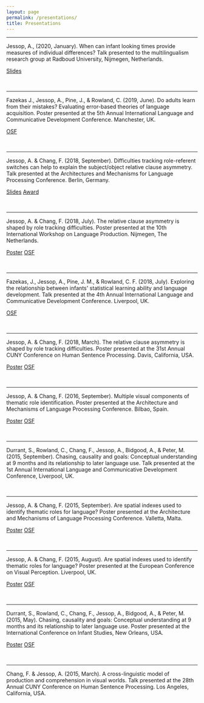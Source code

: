 ```yaml
---
layout: page
permalink: /presentations/
title: Presentations
---
```



<hr>

Jessop, A., (2020, January). When can infant looking times provide measures of individual differences? Talk presented to the multilingualism research group at Radboud University, Nijmegen, Netherlands.

<a href="/talks/infant_looking_time_ids.html" class="button">Slides</a>

<br>

<hr>

Fazekas J., Jessop, A., Pine, J., & Rowland, C. (2019, June). Do adults learn from their mistakes? Evaluating error-based theories of language acquisition. Poster presented at the 5th Annual International Language and Communicative Development Conference. Manchester, UK.

<a href="https://osf.io/2rmpk/" class="button">OSF</a>

<br>

<hr>

Jessop, A. & Chang, F. (2018, September). Difficulties tracking role-referent switches can help to explain the subject/object relative clause asymmetry. Talk presented at the Architectures and Mechanisms for Language Processing Conference. Berlin, Germany.

<a href="/talks/jessop_chang_amlap_talk_2018.pdf" class="button">Slides</a> <a href="https://amor.cms.hu-berlin.de/~knoeferp/AMLaP2018/Student_prizes.html" class="button">Award</a>

<br>

<hr>

Jessop, A. & Chang, F. (2018, July). The relative clause asymmetry is shaped by role tracking difficulties. Poster presented at the 10th International Workshop on Language Production. Nijmegen, The Netherlands.

 <a href="/posters/jessop_chang_2018_poster.pdf" class="button">Poster</a> <a href="https://osf.io/fqbn9/" class="button">OSF</a>

 <br>

 <hr>


Fazekas, J., Jessop, A., Pine, J. M., & Rowland, C. F. (2018, July). Exploring the relationship between infants' statistical learning ability and language development. Talk presented at the 4th Annual International Language and Communicative Development Conference. Liverpool, UK.

<a href="https://osf.io/2rmpk/" class="button">OSF</a>

<br>

<hr>

Jessop, A. & Chang, F. (2018, March). The relative clause asymmetry is shaped by role tracking difficulties. Poster presented at the 31st Annual CUNY Conference on Human Sentence Processing. Davis, California, USA.

<a href="/posters/jessop_chang_2018_poster.pdf" class="button">Poster</a> <a href="https://osf.io/fqbn9/" class="button">OSF</a>

<br>

<hr>

Jessop, A. & Chang, F. (2016, September). Multiple visual components of thematic role identification. Poster presented at the Architecture and Mechanisms of Language Processing Conference. Bilbao, Spain.

<a href="/posters/jessop_chang_2016_poster.pdf" class="button">Poster</a> <a href="https://osf.io/k7t83/" class="button">OSF</a>

<br>

<hr>

Durrant, S., Rowland, C., Chang, F., Jessop, A., Bidgood, A., & Peter, M. (2015, September). Chasing, causality and goals: Conceptual understanding at 9 months and its relationship to later language use. Talk presented at the 1st Annual International Language and Communicative Development Conference, Liverpool, UK.

<br>

<hr>

Jessop, A. & Chang, F. (2015, September). Are spatial indexes used to identify thematic roles for language? Poster presented at the Architecture and Mechanisms of Language Processing Conference. Valletta, Malta.

<a href="/posters/jessop_chang_2015_poster.pdf" class="button">Poster</a> <a href="https://osf.io/k7t83/" class="button">OSF</a>

<br>

<hr>

Jessop, A. & Chang, F. (2015, August). Are spatial indexes used to identify thematic roles for language? Poster presented at the European Conference on Visual Perception. Liverpool, UK.

<a href="/posters/jessop_chang_2015_poster.pdf" class="button">Poster</a> <a href="https://osf.io/k7t83/" class="button">OSF</a>

<br>

<hr>

Durrant, S., Rowland, C., Chang, F., Jessop, A., Bidgood, A., & Peter, M. (2015, May). Chasing, causality and goals: Conceptual understanding at 9 months and its relationship to later language use. Poster presented at the International Conference on Infant Studies, New Orleans, USA.

<a href="/posters/9mth_studies_icis_2016.pdf" class="button">Poster</a> <a href="https://osf.io/mjv73/" class="button">OSF</a>

<br>

<hr>

Chang, F. & Jessop, A. (2015, March). A cross-linguistic model of production and comprehension in visual worlds. Talk presented at the 28th Annual CUNY Conference on Human Sentence Processing. Los Angeles, California, USA.

<br>
